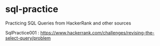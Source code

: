 # sql-practice
Practicing SQL Queries from HackerRank and other sources

SqlPractice001 : https://www.hackerrank.com/challenges/revising-the-select-query/problem
